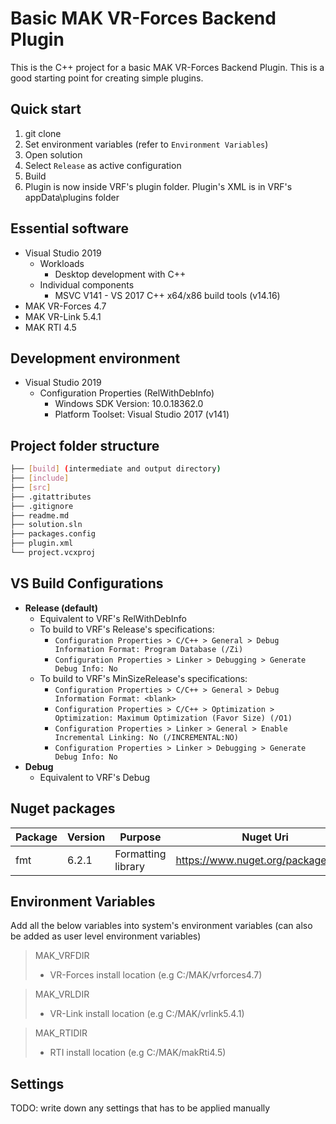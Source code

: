 # Basic MAK VR-Forces Backend Plugin
This is the C++ project for a basic MAK VR-Forces Backend Plugin.
This is a good starting point for creating simple plugins.

## Quick start
1) git clone
2) Set environment variables (refer to `Environment Variables`)
2) Open solution
3) Select `Release` as active configuration
4) Build
5) Plugin is now inside VRF's plugin folder. Plugin's XML is in VRF's appData\plugins folder

## Essential software
- Visual Studio 2019
  - Workloads
    - Desktop development with C++
  - Individual components
    - MSVC V141 - VS 2017 C++ x64/x86 build tools (v14.16)
- MAK VR-Forces 4.7
- MAK VR-Link 5.4.1
- MAK RTI 4.5
  
## Development environment
- Visual Studio 2019
  - Configuration Properties (RelWithDebInfo)
    - Windows SDK Version: 10.0.18362.0
    - Platform Toolset: Visual Studio 2017 (v141)

## Project folder structure
```sh
├── [build] (intermediate and output directory)
├── [include]
├── [src]
├── .gitattributes
├── .gitignore
├── readme.md
├── solution.sln
├── packages.config
├── plugin.xml
└── project.vcxproj
```

## VS Build Configurations
- **Release (default)**
  - Equivalent to VRF's RelWithDebInfo
  - To build to VRF's Release's specifications:
    - `Configuration Properties > C/C++ > General > Debug Information Format: Program Database (/Zi)`
    - `Configuration Properties > Linker > Debugging > Generate Debug Info: No`
  - To build to VRF's MinSizeRelease's specifications:
    - `Configuration Properties > C/C++ > General > Debug Information Format: <blank>`
    - `Configuration Properties > C/C++ > Optimization > Optimization: Maximum Optimization (Favor Size) (/O1)`
    - `Configuration Properties > Linker > General > Enable Incremental Linking: No (/INCREMENTAL:NO)`
    - `Configuration Properties > Linker > Debugging > Generate Debug Info: No`
- **Debug**
  - Equivalent to VRF's Debug

## Nuget packages
| Package  | Version  | Purpose  | Nuget Uri  | Comments  |
|---|---|---|---|---|
| fmt  | 6.2.1  | Formatting library  | https://www.nuget.org/packages/fmt/  | https://fmt.dev/  |

## Environment Variables
Add all the below variables into system's environment variables (can also be added as user level environment variables)
> MAK_VRFDIR
> - VR-Forces install location (e.g C:/MAK/vrforces4.7)

> MAK_VRLDIR
> - VR-Link install location (e.g C:/MAK/vrlink5.4.1)

> MAK_RTIDIR
> - RTI install location (e.g C:/MAK/makRti4.5)

## Settings
TODO: write down any settings that has to be applied manually